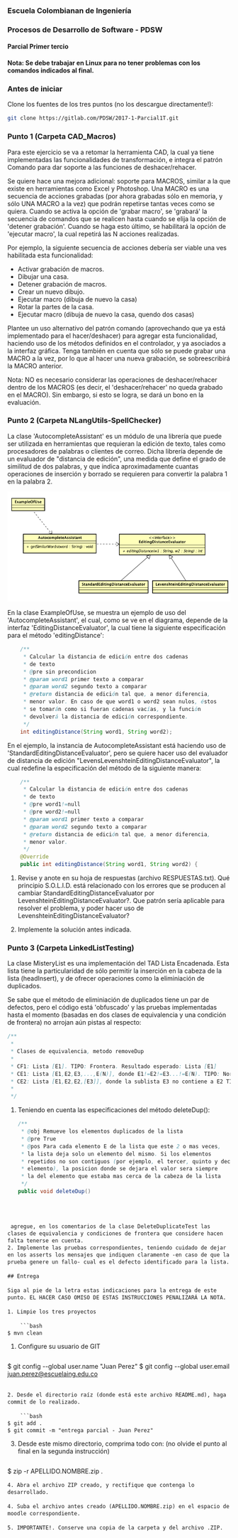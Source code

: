 ### Escuela Colombianan de Ingeniería
### Procesos de Desarrollo de Software - PDSW
#### Parcial Primer tercio

#### Nota: Se debe trabajar en Linux para no tener problemas con los comandos indicados al final.

### Antes de iniciar

Clone los fuentes de los tres puntos (no los descargue directamente!):

```bash
git clone https://gitlab.com/PDSW/2017-1-Parcial1T.git
```

### Punto 1 (Carpeta CAD_Macros)

Para este ejercicio se va a retomar la herramienta CAD, la cual ya tiene implementadas las funcionalidades de transformación, e integra el patrón Comando para dar soporte a las funciones de deshacer/rehacer.

Se quiere hace una mejora adicional: soporte para MACROS, similar a la que existe en herramientas como Excel y Photoshop. Una MACRO es una secuencia de acciones grabadas (por ahora grabadas sólo en memoria, y sólo UNA MACRO a la vez) que podrán repetirse tantas veces como se quiera. Cuando se activa la opción de 'grabar macro', se 'grabará' la secuencia de comandos que se realicen hasta cuando se elija la opción de 'detener grabación'. Cuando se haga esto último, se habilitará la opción de 'ejecutar macro', la cual repetirá las N acciones realizadas.

Por ejemplo, la siguiente secuencia de acciones debería ser viable una ves habilitada esta funcionalidad:

* Activar grabación de macros.
* Dibujar una casa.
* Detener grabación de macros.
* Crear un nuevo dibujo.
* Ejecutar macro (dibuja de nuevo la casa)
* Rotar la partes de la casa.
* Ejecutar macro (dibuja de nuevo la casa, quendo dos casas)

Plantee un uso alternativo del patrón comando (aprovechando que ya está implementado para el hacer/deshacer) para agregar esta funcionalidad, haciendo uso de los métodos definidos en el controlador, y ya asociados a la interfaz gráfica. Tenga también en cuenta que sólo se puede grabar una MACRO a la vez, por lo que al hacer una nueva grabación, se sobreescribirá la MACRO anterior. 

Nota: NO es necesario considerar las operaciones de deshacer/rehacer dentro de los MACROS (es decir, el 'deshacer/rehacer' no queda grabado en el MACRO). Sin embargo, si esto se logra, se dará un bono en la evaluación.



### Punto 2 (Carpeta NLangUtils-SpellChecker)

La clase 'AutocompleteAssistant' es un módulo de una librería que puede ser utilizada en herramientas que requieran la edición de texto, tales como procesadores de palabras o clientes de correo. Dicha librería depende de un evaluador de "distancia de edición", una medida que define el grado de similitud de dos palabras, y que indica aproximadamente cuantas operaciones de inserción y borrado se requieren para convertir la palabra 1 en la palabra 2.

![](img/model-nlang.png)

En la clase ExampleOfUse, se muestra un ejemplo de uso del 'AutocompleteAssistant', el cual, como se ve en el diagrama, depende de la interfaz 'EditingDistanceEvaluator', la cual tiene la siguiente especificación para el método 'editingDistance':

```java
    /**
     * Calcular la distancia de edición entre dos cadenas
     * de texto
     * @pre sin precondicion
     * @param word1 primer texto a comparar
     * @param word2 segundo texto a comparar
     * @return distancia de edición tal que, a menor diferencia,
     * menor valor. En caso de que word1 o word2 sean nulos, éstos 
     * se tomarán como si fueran cadenas vacías, y la función
     * devolverá la distancia de edición correspondiente.
     */
    int editingDistance(String word1, String word2);
```

En el ejemplo, la instancia de AutocompleteAssistant está haciendo uso de 'StandardEditingDistanceEvaluator', pero se quiere hacer uso del evaluador de distancia de edición "LevensLevenshteinEditingDistanceEvaluator", la cual redefine la especificación del método de la siguiente manera:

```java
    /**
     * Calcular la distancia de edición entre dos cadenas
     * de texto
     * @pre word1!=null
     * @pre word2!=null
     * @param word1 primer texto a comparar
     * @param word2 segundo texto a comparar
     * @return distancia de edición tal que, a menor diferencia,
     * menor valor. 
     */    
    @Override
    public int editingDistance(String word1, String word2) {
```

1. Revise y anote en su hoja de respuestas (archivo RESPUESTAS.txt). Qué principio S.O.L.I.D. está relacionado con los errores que se producen al cambiar StandardEditingDistanceEvaluator por LevenshteinEditingDistanceEvaluator?. Que patrón sería aplicable para resolver el problema, y poder hacer uso de LevenshteinEditingDistanceEvaluator?

2. Implemente la solución antes indicada.



### Punto 3 (Carpeta LinkedListTesting)


La clase MisteryList es una implementación del TAD Lista Encadenada. Esta lista tiene la particularidad de sólo permitir la inserción en la cabeza de la lista (headInsert), y de ofrecer operaciones como la eliminiación de duplicados.

Se sabe que el método de eliminiación de duplicados tiene un par de defectos, pero el código está 'obfuscado' y las pruebas implementadas hasta el momento (basadas en dos clases de equivalencia y una condición de frontera) no arrojan aún pistas al respecto:

```java
/**
 *
 * Clases de equivalencia, metodo removeDup
 * 
 * CF1: Lista [E1]. TIPO: Frontera. Resultado esperado: Lista [E1]
 * CE1: Lista [E1,E2,E3,...,E(N)], donde E1!=E2!=E3...!=E(N). TIPO: Normal. Resultado esperado: Lista [E1,E2,E3,...,E(N)]
 * CE2: Lista [E1,E2,E2,[E3]], donde la sublista E3 no contiene a E2 TIPO: Normal. Resultado esperado: Lista [E1,E2,[E3]]
 * 
 */

```


1. Teniendo en cuenta las especificaciones del método deleteDup():

	```java
    /**
     * @obj Remueve los elementos duplicados de la lista
     * @pre True
     * @pos Para cada elemento E de la lista que este 2 o mas veces,
     * la lista deja solo un elemento del mismo. Si los elementos
     * repetidos no son contiguos (por ejemplo, el tercer, quinto y decimo
     * elemento), la posicion donde se dejara el valor sera siempre
     * la del elemento que estaba mas cerca de la cabeza de la lista
     */
    public void deleteDup()
```



 agregue, en los comentarios de la clase DeleteDuplicateTest las clases de equivalencia y condiciones de frontera que considere hacen falta tenerse en cuenta.
2. Implemente las pruebas correspondientes, teniendo cuidado de dejar en los asserts los mensajes que indiquen claramente -en caso de que la prueba genere un fallo- cual es el defecto identificado para la lista.

## Entrega

Siga al pie de la letra estas indicaciones para la entrega de este punto. EL HACER CASO OMISO DE ESTAS INSTRUCCIONES PENALIZARÁ LA NOTA.

1. Limpie los tres proyectos

	```bash
$ mvn clean
```

1. Configure su usuario de GIT

	```bash
$ git config --global user.name "Juan Perez"
$ git config --global user.email juan.perez@escuelaing.edu.co
```

2. Desde el directorio raíz (donde está este archivo README.md), haga commit de lo realizado.

	```bash
$ git add .
$ git commit -m "entrega parcial - Juan Perez"
```


3. Desde este mismo directorio, comprima todo con: (no olvide el punto al final en la segunda instrucción)

	```bash
$ zip -r APELLIDO.NOMBRE.zip .
```
4. Abra el archivo ZIP creado, y rectifique que contenga lo desarrollado.

4. Suba el archivo antes creado (APELLIDO.NOMBRE.zip) en el espacio de moodle correspondiente.

5. IMPORTANTE!. Conserve una copia de la carpeta y del archivo .ZIP.
 

